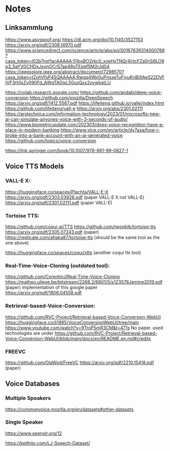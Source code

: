 # Notes

## Linksammlung

https://www.asvspoof.org/
https://dl.acm.org/doi/10.1145/3527153
https://arxiv.org/pdf/2308.14970.pdf
https://www.sciencedirect.com/science/article/abs/pii/S0167639314000788?casa_token=l02b7nst1acAAAAA:51boBO2rkc0_xoeHxTNQr4irtcFZa5nS8LO9p3_5aYVGCHDxJxonOCrS7ap48pTEpef5M2rJdS4
https://ieeexplore.ieee.org/abstract/document/7298570?casa_token=tZohVfsP4SQAAAAA:Rwgq4Wp0uPnsxeTuFjyuKnB0IAe522DVFIVF3rh1xZv090Fd_A9tqTAOisL50usQxx2ovwkatLU

https://colab.research.google.com/
https://github.com/andabi/deep-voice-conversion
https://github.com/mozilla/DeepSpeech
https://arxiv.org/pdf/1412.5567.pdf
https://lifeiteng.github.io/valle/index.html
https://github.com/lifeiteng/vall-e
https://arxiv.org/abs/2301.02111
https://arstechnica.com/information-technology/2023/01/microsofts-new-ai-can-simulate-anyones-voice-with-3-seconds-of-audio/
https://www.biometricupdate.com/202303/does-voice-recognition-have-a-place-in-modern-banking
https://www.vice.com/en/article/dy7axa/how-i-broke-into-a-bank-account-with-an-ai-generated-voice
https://github.com/topics/voice-conversion

https://link.springer.com/book/10.1007/978-981-99-0827-1

## Voice TTS Models

### VALL-E X:
https://huggingface.co/spaces/Plachta/VALL-E-X
https://arxiv.org/pdf/2303.03926.pdf (paper VALL-E X not VALL-E)
https://arxiv.org/pdf/2301.02111.pdf (paper VALL-E)

### Tortoise TTS:
https://github.com/coqui-ai/TTS
https://github.com/neonbjb/tortoise-tts
https://arxiv.org/pdf/2305.07243.pdf (paper)
https://replicate.com/afiaka87/tortoise-tts (should be the same tool as the one above)

https://huggingface.co/spaces/coqui/xtts (another coqui tts tool)

### Real-Time-Voice-Cloning (outdated tool):
https://github.com/CorentinJ/Real-Time-Voice-Cloning
https://matheo.uliege.be/bitstream/2268.2/6801/5/s123578Jemine2019.pdf (paper)
implementation of this google paper https://arxiv.org/pdf/1806.04558.pdf

### Retrieval-based-Voice-Conversion:
https://github.com/RVC-Project/Retrieval-based-Voice-Conversion-WebUI
https://huggingface.co/lj1995/VoiceConversionWebUI/tree/main
https://www.youtube.com/watch?v=9TroP5mR3CM&t=471s
No paper. used technologies are under https://github.com/RVC-Project/Retrieval-based-Voice-Conversion-WebUI/blob/main/docs/en/README.en.md#credits

### FREEVC
https://github.com/OlaWod/FreeVC
https://arxiv.org/pdf/2210.15418.pdf (paper)

## Voice Databases

### Multiple Speakers

https://commonvoice.mozilla.org/en/datasets#other-datasets

### Single Speaker

https://www.openslr.org/12

https://keithito.com/LJ-Speech-Dataset/